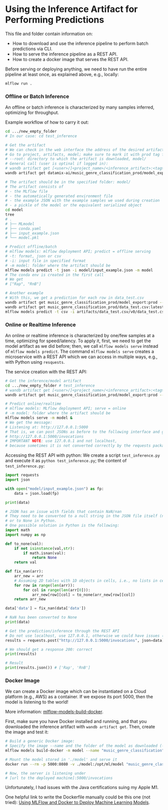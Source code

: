 # Using the Inference Artifact for Performing Predictions

This file and folder contain information on:

- How to download and use the inference pipeline to perform batch predictions via CLI.
- How to serve the inference pipeline as a REST API.
- How to create a docker image that serves the REST API.

Before serving or deploying anything, we need to have run the entire pipeline at least once, as explained above, e.g., locally:

```bash
mlflow run .
```

### Offline or Batch Inference

An offline or batch inference is characterized by many samples inferred, optimizing for throughput.

Example workflow of how to carry it out:

```bash
cd .../new_empty_folder
# In our case: cd test_inference

# Get the artifact
# We can check in the web interface the address of the desired artifact:
# Go to project, artifacts, model; make sure to mark it with prod tag for aligning with conventions
# --root: directory to which the artifact is downloaded, model/
# General call (user is optinal if logged in):
# wandb artifact get [<user>/]<project_name>/<inference_artifact>:<tag> --root model
wandb artifact get datamix-ai/music_genre_classification_prod/model_export:prod --root model

# The artifact should be in the specified folder: model/
# The artifact consists of
# - the MLflow file
# - the automatically generated environment file
# - the example JSON with the example samples we used during creation
# - a pickle of the model or the equivalent serialized object
cd model
tree
# .
# ├── MLmodel
# ├── conda.yaml
# ├── input_example.json
# └── model.pkl

# Predict offline/batch
# mlflow models: mlflow deployment API; predict = offline serving
# -t: format, json or csv
# -i: input file in specified format
# -m model: folder where the artifact should be
mlflow models predict -t json -i model/input_example.json -m model
# The conda env is created in the first call
# We get
# ["Rap", "RnB"]

# Another example
# With this, we get a prediction for each row in data_test.csv
wandb artifact get music_genre_classification_prod/model_export:prod --root model
wandb artifact get music_genre_classification_prod/data_test.csv:latest
mlflow models predict -t csv -i artifacts/data_test.csv/v0/data_test.csv -m model

```

### Online or Realtime Inference 

An online or realtime inference is characterized by one/few samples at a time, optimizing for speed/latency. To apply it, first, we need to get the model artifact as we did before; then, we call `mlflow models serve` instead of `mlflow models predict`. The command `mlflow models serve` creates a microservice with a REST API which we can access in multiple ways, e.g., with Python using `resquests`.

The service creation with the REST API:

```bash
# Get the inference/model artifact
cd .../new_empty_folder # test_inference
# wandb artifact get [<user>/]<project_name>/<inference_artifact>:<tag> --root model
wandb artifact get music_genre_classification_prod/model_export:prod --root model

# Predict online/realtime
# mlflow models: MLflow deployment API; serve = online
# -m model: folder where the artifact should be
mlflow models serve -m model &
# We get the message:
# Listening at: http://127.0.0.1:5000
# That is, we can post JSONs as before to the following interface and get predictions:
# http://127.0.0.1:5000/invocations
# IMPORTANT NOTE: use 127.0.0.1 and not localhost,
# because sometimes it is not converted correctly by the requests package
```

Accessing the REST API with python: We create a script `test_inference.py` and execute it as `python test_inference.py`; the content of `test_inference.py`:

```python
import requests
import json

with open("model/input_example.json") as fp:
    data = json.load(fp)

print(data)

# JSON has an issue with fields that contain NaN/nan
# They need to be converted to a null string in the JSON file itself (nan -> null)
# or to None in Python.
# One possible solution in Python is the following:
import math
import numpy as np

def to_none(val):
    if not isinstance(val,str):
        if math.isnan(val):
            return None
    return val

def fix_nan(arr):
    arr_new = arr
    # Assuming 2D tables with 1D objects in cells, i.e., no lists in cells
    for row in range(len(arr)):
        for col in range(len(arr[0])):
            arr_new[row][col] = to_none(arr_new[row][col])
    return arr_new

data['data'] = fix_nan(data['data'])

# NaN has been converted to None
print(data)

# Get the prediction/inference through the REST API
# Do not use localhost, use 127.0.0.1, otherwise we could have issues (403 response)
results = requests.post("http://127.0.0.1:5000/invocations", json=data)

# We should get a response 200: correct
print(results)

# Result
print(results.json()) # ['Rap', 'RnB']
```

### Docker Image

We can create a Docker image which can be instantiated on a Cloud platform (e.g., AWS) as a container. If we expose its port 5000, then the model is listening to the world!

More information: [mlflow-models-build-docker](https://mlflow.org/docs/latest/cli.html#mlflow-models-build-docker).

First, make sure you have Docker installed and running, and that you downloaded the inference artifact with `wandb artifact get`. Then, create the image and test it:

```bash
# Build a generic Docker image:
# Specify the image --name and the folder of the model as downloaded (-m)
mlflow models build-docker -m model --name "music_genre_classification"

# Mount the model stored in './model' and serve it
docker run --rm -p 5000:8080 -v ./model:/opt/ml/model "music_genre_classification"

# Now, the server is listening under
# [url to the deployed machine]:5000/invocations
```

Unfortunately, I had issues with the Java certifications suing my Apple M1.

One helpful link to write the Dockerfile manually could be this one (not tried): [Using MLFlow and Docker to Deploy Machine Learning Models](https://medium.com/@paul.bendevis/using-mlflow-and-docker-to-deploy-machine-learning-models-4f7888005e24).
